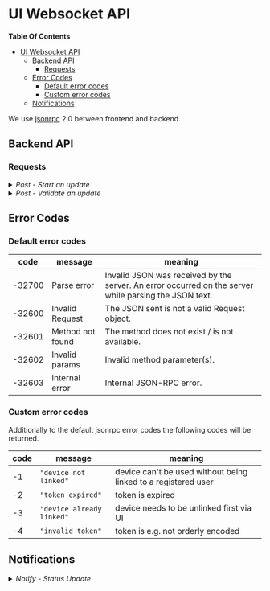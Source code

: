 # UI Websocket API

**Table Of Contents**
- [UI Websocket API](#ui-websocket-api)
  - [Backend API](#backend-api)
    - [Requests](#requests)
  - [Error Codes](#error-codes)
    - [Default error codes](#default-error-codes)
    - [Custom error codes](#custom-error-codes)
  - [Notifications](#notifications)

We use [jsonrpc](https://www.jsonrpc.org) 2.0 between frontend and backend.

## Backend API

### Requests

<details><summary><i>Post - Start an update</i></summary>
<p>

**`params`:**
| key (required *)  | value    | description                |
| ----------------- | -------- | -------------------------- |
| `"type"` *        | string   | `"start_update"`           |
| `"url"` *         | [string] | URL to the code repository |

**`result`**:  `"ok"`

**`error`**:

| Error Content                                       | When it Happens                  |
| ----------------------------------------------------| -------------------------------- |
| `{code: -10, message: "grisp_updater unavailable"}` | Grisp updater app is not running |
| `{code: -11, message: "already updating"}`         | An update is already happening   |
| `{code: -12, message: "boot system not validated"}` | The board rebooted after an update and needs validation |

</p>
</details>

<details><summary><i>Post - Validate an update</i></summary>
<p>

**`params`:**
| key (required *)  | value    | description                |
| ----------------- | -------- | -------------------------- |
| `"type"` *        | string   | `"validate"`               |

**`result`**:  `"ok"`

**`error`**:

| Error Content                                       | When it Happens                  |
| ----------------------------------------------------| -------------------------------- |
| `{code: -?, message: "error"}` | The partition cannot be validated |

</p>
</details>

## Error Codes

### Default error codes

|  code   |   message        | meaning                                          |
|---------|------------------|--------------------------------------------------|
|-32700   | Parse error      | Invalid JSON was received by the server. An error occurred on the server while parsing the JSON text. |
|-32600   | Invalid Request  | The JSON sent is not a valid Request object. |
|-32601   | Method not found | The method does not exist / is not available.|
|-32602   | Invalid params   | Invalid method parameter(s). |
|-32603   | Internal error   | Internal JSON-RPC error. |

### Custom error codes

Additionally to the default jsonrpc error codes the following codes will be returned.

|code  | message            | meaning |
|---|---|---|
| -1    | `"device not linked"`     | device can't be used without being linked to a registered user    |
| -2    | `"token expired"`         | token is expired                          |
| -3    | `"device already linked"` | device needs to be unlinked first via UI  |
| -4    | `"invalid token"`         | token is e.g. not orderly encoded         |

## Notifications

<details><summary><i>Notify - Status Update </i></summary>

**`result`**:  `JSON Object`

| key            | value             | description                       |
| -------------- | ----------------- | --------------------------------- |
| `"type"`       | `"status_update"` | Type of notification              |
| `"percentage"` | integer           | Progress percentage of the update |
